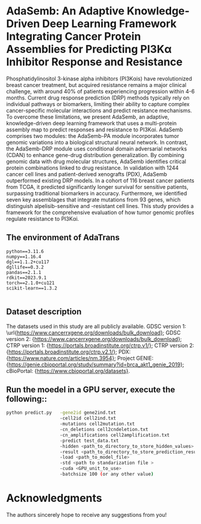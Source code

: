 # AdaSemb: An Adaptive Knowledge-Driven Deep Learning Framework Integrating Cancer Protein Assemblies for Predicting PI3Kα Inhibitor Response and Resistance

Phosphatidylinositol 3-kinase alpha inhibitors (PI3Kαis) have revolutionized breast cancer treatment, but acquired resistance remains a major clinical challenge, with around 40% of patients experiencing progression within 4-6 months. Current drug response prediction (DRP) methods typically rely on individual pathways or biomarkers, limiting their ability to capture complex cancer-specific molecular interactions and predict resistance mechanisms. To overcome these limitations, we present AdaSemb, an adaptive, knowledge-driven deep learning framework that uses a multi-protein assembly map to predict responses and resistance to PI3Kαi. AdaSemb comprises two modules: the AdaSemb-PA module incorporates tumor genomic variations into a biological structural neural network. In contrast, the AdaSemb-DRP module uses conditional domain adversarial networks (CDAN) to enhance gene-drug distribution generalization. By combining genomic data with drug molecular structures, AdaSemb identifies critical protein combinations linked to drug resistance. In validation with 1244 cancer cell lines and patient-derived xenografts (PDX), AdaSemb outperformed existing DRP models. In a cohort of 116 breast cancer patients from TCGA, it predicted significantly longer survival for sensitive patients, surpassing traditional biomarkers in accuracy. Furthermore, we identified seven key assemblages that integrate mutations from 93 genes, which distinguish alpelisib-sensitive and -resistant cell lines. This study provides a framework for the comprehensive evaluation of how tumor genomic profiles regulate resistance to PI3Kαi.



## The environment of AdaTrans
```
python==3.11.6
numpy==1.16.4
dgl==1.1.2+cu117
dgllife==0.3.2
pandas==2.1.1
rdkit==2023.9.1
torch==2.1.0+cu121
scikit-learn==1.3.2


```

## Dataset description
The datasets used in this study are all publicly available. GDSC version 1: \url{https://www.cancerrxgene.org/downloads/bulk_download}; 
GDSC version 2: {https://www.cancerrxgene.org/downloads/bulk_download}; 
CTRP version 1: {https://portals.broadinstitute.org/ctrp.v1/}; 
CTRP version 2: {https://portals.broadinstitute.org/ctrp.v2.1/}; 
PDX: {https://www.nature.com/articles/nm.3954}; 
Project GENIE: {https://genie.cbioportal.org/study/summary?id=brca_akt1_genie_2019}; 
cBioPortal: {https://www.cbioportal.org/datasets}.


## Run the moedel  in a GPU server, execute the following::
```sh
python predict.py   -gene2id gene2ind.txt
                    -cell2id cell2ind.txt
                    -mutations cell2mutation.txt
                    -cn_deletions cell2cndeletion.txt
                    -cn_amplifications cell2amplification.txt
                    -predict test_data.txt
                    -hidden <path_to_directory_to_store_hidden_values>
                    -result <path_to_directory_to_store_prediction_results>
                    -load <path_to_model_file>
                    -std <path to standarization file >
                    -cuda <GPU_unit_to_use>
                    -batchsize 100 (or any other value)
```

# Acknowledgments
The authors sincerely hope to receive any suggestions from you!  

